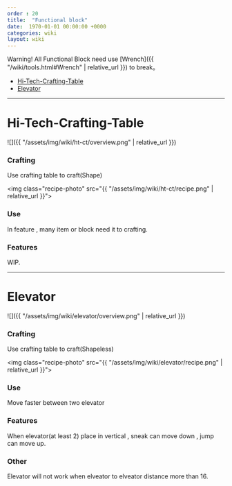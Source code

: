 ```yaml
---
order : 20
title:  "Functional block"
date:  1970-01-01 00:00:00 +0000
categories: wiki
layout: wiki
---
```


Warning! All Functional Block need use [Wrench]({{ "/wiki/tools.html#Wrench" | relative_url }}) to break。
- [Hi-Tech-Crafting-Table](#Hi-Tech-Crafting-Table)
- [Elevator](#Elevator)

---

# Hi-Tech-Crafting-Table

![]({{ "/assets/img/wiki/ht-ct/overview.png" | relative_url }})

### Crafting

Use crafting table to craft(Shape)

<img class="recipe-photo" src="{{ "/assets/img/wiki/ht-ct/recipe.png" | relative_url }}">

### Use

In feature , many item or block need it to crafting.

### Features

WIP.

---

# Elevator

![]({{ "/assets/img/wiki/elevator/overview.png" | relative_url }})

### Crafting

Use crafting table to craft(Shapeless)

<img class="recipe-photo" src="{{ "/assets/img/wiki/elevator/recipe.png" | relative_url }}">

### Use

Move faster between two elevator

### Features

When elevator(at least 2) place in vertical , sneak can move down , jump can move up.

### Other

Elevator will not work when elveator to elveator distance more than 16.
